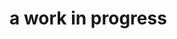 <h1> a work in progress </h1> 
<!---
Kinshukpandala/Kinshukpandala is a ✨ special ✨ repository because its `README.md` (this file) appears on your GitHub profile.
You can click the Preview link to take a look at your changes.
--->
